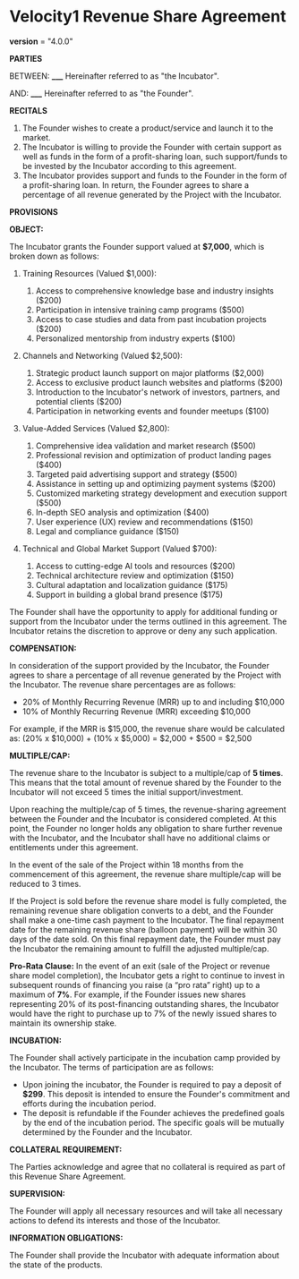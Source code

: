 # Velocity1 Revenue Share Agreement

**version** = "4.0.0"

**PARTIES**

BETWEEN: **\_\_\_**
Hereinafter referred to as "the Incubator".

AND: **\_\_\_**
Hereinafter referred to as "the Founder".

**RECITALS**

1. The Founder wishes to create a product/service and launch it to the market.
2. The Incubator is willing to provide the Founder with certain support as well as funds in the form of a profit-sharing loan, such support/funds to be invested by the Incubator according to this agreement.
3. The Incubator provides support and funds to the Founder in the form of a profit-sharing loan. In return, the Founder agrees to share a percentage of all revenue generated by the Project with the Incubator.

**PROVISIONS**

**OBJECT:**

The Incubator grants the Founder support valued at **$7,000**, which is broken down as follows:

1. Training Resources (Valued $1,000):

   1. Access to comprehensive knowledge base and industry insights ($200)
   2. Participation in intensive training camp programs ($500)
   3. Access to case studies and data from past incubation projects ($200)
   4. Personalized mentorship from industry experts ($100)

2. Channels and Networking (Valued $2,500):

   1. Strategic product launch support on major platforms ($2,000)
   2. Access to exclusive product launch websites and platforms ($200)
   3. Introduction to the Incubator's network of investors, partners, and potential clients ($200)
   4. Participation in networking events and founder meetups ($100)

3. Value-Added Services (Valued $2,800):

   1. Comprehensive idea validation and market research ($500)
   2. Professional revision and optimization of product landing pages ($400)
   3. Targeted paid advertising support and strategy ($500)
   4. Assistance in setting up and optimizing payment systems ($200)
   5. Customized marketing strategy development and execution support ($500)
   6. In-depth SEO analysis and optimization ($400)
   7. User experience (UX) review and recommendations ($150)
   8. Legal and compliance guidance ($150)

4. Technical and Global Market Support (Valued $700):
   1. Access to cutting-edge AI tools and resources ($200)
   2. Technical architecture review and optimization ($150)
   3. Cultural adaptation and localization guidance ($175)
   4. Support in building a global brand presence ($175)

The Founder shall have the opportunity to apply for additional funding or support from the Incubator under the terms outlined in this agreement. The Incubator retains the discretion to approve or deny any such application.

**COMPENSATION:**

In consideration of the support provided by the Incubator, the Founder agrees to share a percentage of all revenue generated by the Project with the Incubator. The revenue share percentages are as follows:

- 20% of Monthly Recurring Revenue (MRR) up to and including $10,000
- 10% of Monthly Recurring Revenue (MRR) exceeding $10,000

For example, if the MRR is $15,000, the revenue share would be calculated as:
(20% x $10,000) + (10% x $5,000) = $2,000 + $500 = $2,500

**MULTIPLE/CAP:**

The revenue share to the Incubator is subject to a multiple/cap of **5 times**. This means that the total amount of revenue shared by the Founder to the Incubator will not exceed 5 times the initial support/investment.

Upon reaching the multiple/cap of 5 times, the revenue-sharing agreement between the Founder and the Incubator is considered completed. At this point, the Founder no longer holds any obligation to share further revenue with the Incubator, and the Incubator shall have no additional claims or entitlements under this agreement.

In the event of the sale of the Project within 18 months from the commencement of this agreement, the revenue share multiple/cap will be reduced to 3 times.

If the Project is sold before the revenue share model is fully completed, the remaining revenue share obligation converts to a debt, and the Founder shall make a one-time cash payment to the Incubator. The final repayment date for the remaining revenue share (balloon payment) will be within 30 days of the date sold. On this final repayment date, the Founder must pay the Incubator the remaining amount to fulfill the adjusted multiple/cap.

**Pro-Rata Clause:**
In the event of an exit (sale of the Project or revenue share model completion), the Incubator gets a right to continue to invest in subsequent rounds of financing you raise (a “pro rata” right) up to a maximum of **7%**. For example, if the Founder issues new shares representing 20% of its post-financing outstanding shares, the Incubator would have the right to purchase up to 7% of the newly issued shares to maintain its ownership stake.

**INCUBATION:**

The Founder shall actively participate in the incubation camp provided by the Incubator. The terms of participation are as follows:

- Upon joining the incubator, the Founder is required to pay a deposit of **$299**. This deposit is intended to ensure the Founder's commitment and efforts during the incubation period.
- The deposit is refundable if the Founder achieves the predefined goals by the end of the incubation period. The specific goals will be mutually determined by the Founder and the Incubator.

**COLLATERAL REQUIREMENT:**

The Parties acknowledge and agree that no collateral is required as part of this Revenue Share Agreement.

**SUPERVISION:**

The Founder will apply all necessary resources and will take all necessary actions to defend its interests and those of the Incubator.

**INFORMATION OBLIGATIONS:**

The Founder shall provide the Incubator with adequate information about the state of the products.
